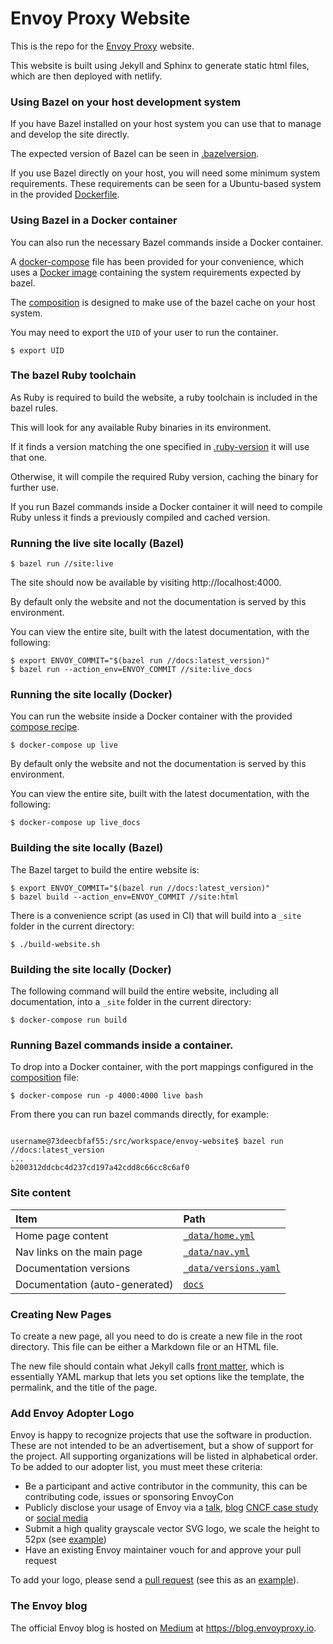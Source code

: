 # Envoy Proxy Website

This is the repo for the [Envoy Proxy](https://www.envoyproxy.io) website.

This website is built using Jekyll and Sphinx to generate static html files, which are then deployed
with netlify.

### Using Bazel on your host development system

If you have Bazel installed on your host system you can use that to manage and develop
the site directly.

The expected version of Bazel can be seen in [.bazelversion](.bazelversion).

If you use Bazel directly on your host, you will need some minimum system requirements. These
requirements can be seen for a Ubuntu-based system in the provided [Dockerfile](docker/Dockerfile).

### Using Bazel in a Docker container

You can also run the necessary Bazel commands inside a Docker container.

A [docker-compose](docker-compose.yml) file has been provided for your convenience, which uses a [Docker image](docker/Dockerfile) containing the system requirements expected by bazel.

The [composition](docker-compose.yml) is designed to make use of the bazel cache on your host system.

You may need to export the `UID` of your user to run the container.

```console
$ export UID
```

### The bazel Ruby toolchain

As Ruby is required to build the website, a ruby toolchain is included in the bazel rules.

This will look for any available Ruby binaries in its environment.

If it finds a version matching the one specified in [.ruby-version](.ruby-version) it will use that one.

Otherwise, it will compile the required Ruby version, caching the binary for further use.

If you run Bazel commands inside a Docker container it will need to compile Ruby unless it finds a previously compiled and cached version.

### Running the live site locally (Bazel)

```console
$ bazel run //site:live
```

The site should now be available by visiting http://localhost:4000.

By default only the website and not the documentation is served by this environment.

You can view the entire site, built with the latest documentation, with the following:

```console
$ export ENVOY_COMMIT="$(bazel run //docs:latest_version)"
$ bazel run --action_env=ENVOY_COMMIT //site:live_docs
```

### Running the site locally (Docker)

You can run the website inside a Docker container with the provided [compose recipe](docker-compose.yml).

```console
$ docker-compose up live
```

By default only the website and not the documentation is served by this environment.

You can view the entire site, built with the latest documentation, with the following:

```console
$ docker-compose up live_docs
```

### Building the site locally (Bazel)

The Bazel target to build the entire website is:

```console
$ export ENVOY_COMMIT="$(bazel run //docs:latest_version)"
$ bazel build --action_env=ENVOY_COMMIT //site:html
```

There is a convenience script (as used in CI) that will build into a `_site` folder in the current
directory:

```console
$ ./build-website.sh
```

### Building the site locally (Docker)

The following command will build the entire website, including all documentation, into a `_site` folder in the current
directory:

```console
$ docker-compose run build
```

### Running Bazel commands inside a container.

To drop into a Docker container, with the port mappings configured in the [composition](docker-compose.yml) file:

```console
$ docker-compose run -p 4000:4000 live bash
```

From there you can run bazel commands directly, for example:

```console

username@73deecbfaf55:/src/workspace/envoy-website$ bazel run //docs:latest_version
...
b200312ddcbc4d237cd197a42cdd8c66cc8c6af0

```

### Site content

Item | Path
:----|:----
Home page content | [`_data/home.yml`](./_data/home.yml)
Nav links on the main page | [`_data/nav.yml`](./_data/nav.yml)
Documentation versions | [`_data/versions.yaml`](./_data/versions.yml)
Documentation (auto-generated) | [`docs`](./docs)

### Creating New Pages

To create a new page, all you need to do is create a new file in the root directory. This file can be either a Markdown
file or an HTML file.

The new file should contain what Jekyll calls [front matter](https://jekyllrb.com/docs/frontmatter/), which is essentially
YAML markup that lets you set options like the template, the permalink, and the title of the page.

### Add Envoy Adopter Logo

Envoy is happy to recognize projects that use the software in production. These are not intended to be an advertisement, but a show of support for the project. All supporting organizations will be listed in alphabetical order. To be added to our adopter list, you must meet these criteria:

*   Be a participant and active contributor in the community, this can be contributing code, issues or sponsoring EnvoyCon
*   Publicly disclose your usage of Envoy via a [talk](https://www.youtube.com/watch?v=4x5WjxAMvKY), [blog](https://monzo.com/blog/2019/04/03/deploying-envoy-proxy) [CNCF case study](https://www.cncf.io/newsroom/case-studies/?_sft_cstudies_project=envoy) or [social media](https://twitter.com/suhailpatel/status/1113425967144476672)
*   Submit a high quality grayscale vector SVG logo, we scale the height to 52px (see [example](https://d33wubrfki0l68.cloudfront.net/c814eec20d8e4de39697c7b5790284babe86b248/d1091/img/logos/lyft.svg))
*   Have an existing Envoy maintainer vouch for and approve your pull request

To add your logo, please send a [pull request](https://github.com/envoyproxy/envoy-website) (see this as an [example](https://github.com/envoyproxy/envoy-website/pull/102)).

### The Envoy blog

The official Envoy blog is hosted on [Medium](https://medium.com) at https://blog.envoyproxy.io.
